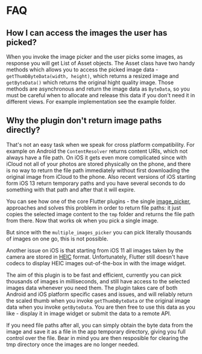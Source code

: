 # FAQ

## How I can access the images the user has picked?

When you invoke the image picker and the user picks some images, as response you will get List of Asset objects. The Asset class have two handy methods which allows you to access the picked image data - `getThumbByteData(width, height)`, which returns a resized image and `getByteData()` which returns the original hight quality image. Those methods are asynchronous and return the image data as `ByteData`, so you must be careful when to allocate and release this data if you don't need it in different views. For example implementation see the example folder.

## Why the plugin don't return image paths directly?

That's not an easy task when we speak for cross platform compatibility. For example on Android the `ContentResolver` returns content URIs, which not always have a file path. On iOS it gets even more complicated since with iCloud not all of your photos are stored physically on the phone, and there is no way to return the file path immediately without first downloading the original image from iCloud to the phone. Also recent versions of iOS starting form iOS 13 return temporary paths and you have several seconds to do something with that path and after that it will expire.

You can see how one of the core Flutter plugins - the single [image_picker](https://pub.dartlang.org/packages/image_picker), approaches and solves this problem in order to return file paths: it just copies the selected image content to the `tmp` folder and returns the file path from there. Now that works ok when you pick a single image.

But since with the `multiple_images_picker` you can pick literally thousands of images on one go, this is not possible.

Another issue on iOS is that starting from iOS 11 all images taken by the camera are stored in [HEIC](https://en.wikipedia.org/wiki/High_Efficiency_Image_File_Format) format. Unfortunately, Flutter still doesn't have codecs to display HEIC images out-of-the-box in with the image widget.

The aim of this plugin is to be fast and efficient, currently you can pick thousands of images in milliseconds, and still have access to the selected images data whenever you need them. The plugin takes care of both Android and iOS platform specific cases and issues, and will reliably return the scaled thumb when you invoke `getThumbByteData` or the original image data when you invoke `getByteData`. You are then free to use this data as you like - display it in image widget or submit the data to a remote API.

If you need file paths after all, you can simply obtain the byte data from the image and save it as a file in the app temporary directory, giving you full control over the file. Bear in mind you are then resposible for clearing the tmp directory once the images are no longer needed.